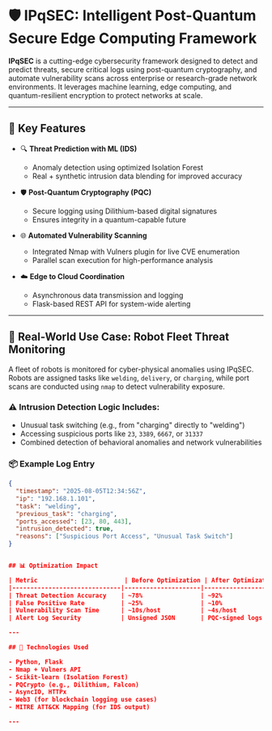 # 🛡️ IPqSEC: Intelligent Post-Quantum Secure Edge Computing Framework

**IPqSEC** is a cutting-edge cybersecurity framework designed to detect and predict threats, secure critical logs using post-quantum cryptography, and automate vulnerability scans across enterprise or research-grade network environments. It leverages machine learning, edge computing, and quantum-resilient encryption to protect networks at scale.

---

## 🚀 Key Features

- 🔍 **Threat Prediction with ML (IDS)**
  - Anomaly detection using optimized Isolation Forest
  - Real + synthetic intrusion data blending for improved accuracy

- 🛡️ **Post-Quantum Cryptography (PQC)**
  - Secure logging using Dilithium-based digital signatures
  - Ensures integrity in a quantum-capable future

- 🌐 **Automated Vulnerability Scanning**
  - Integrated Nmap with Vulners plugin for live CVE enumeration
  - Parallel scan execution for high-performance analysis

- ☁️ **Edge to Cloud Coordination**
  - Asynchronous data transmission and logging
  - Flask-based REST API for system-wide alerting

---

## 🤖 Real-World Use Case: Robot Fleet Threat Monitoring

A fleet of robots is monitored for cyber-physical anomalies using IPqSEC. Robots are assigned tasks like `welding`, `delivery`, or `charging`, while port scans are conducted using `nmap` to detect vulnerability exposure.

### ⚠️ Intrusion Detection Logic Includes:

- Unusual task switching (e.g., from "charging" directly to "welding")
- Accessing suspicious ports like `23`, `3389`, `6667`, or `31337`
- Combined detection of behavioral anomalies and network vulnerabilities

### 📦 Example Log Entry

```json
{
  "timestamp": "2025-08-05T12:34:56Z",
  "ip": "192.168.1.101",
  "task": "welding",
  "previous_task": "charging",
  "ports_accessed": [23, 80, 443],
  "intrusion_detected": true,
  "reasons": ["Suspicious Port Access", "Unusual Task Switch"]
}


## 📊 Optimization Impact

| Metric                        | Before Optimization | After Optimization | Result               |
|------------------------------|---------------------|--------------------|----------------------|
| Threat Detection Accuracy    | ~78%                | ~92%               | +14% improvement     |
| False Positive Rate          | ~25%                | ~10%               | -15% reduction       |
| Vulnerability Scan Time      | ~10s/host           | ~4s/host           | 2.5x faster scanning |
| Alert Log Security           | Unsigned JSON       | PQC-signed logs    | Tamper-proof logs    |

---

## 🧠 Technologies Used

- Python, Flask
- Nmap + Vulners API
- Scikit-learn (Isolation Forest)
- PQCrypto (e.g., Dilithium, Falcon)
- AsyncIO, HTTPx
- Web3 (for blockchain logging use cases)
- MITRE ATT&CK Mapping (for IDS output)

---


